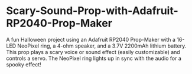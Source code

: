 # Scary-Sound-Prop-with-Adafruit-RP2040-Prop-Maker
A fun Halloween project using an Adafruit RP2040 Prop-Maker with a 16-LED NeoPixel ring, a 4-ohm speaker, and a 3.7V 2200mAh lithium battery. This prop plays a scary voice or sound effect (easily customizable) and controls a servo. The NeoPixel ring lights up in sync with the audio for a spooky effect!
